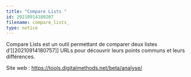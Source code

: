 ```yaml
---
title: "Compare Lists "
id: 20210914180207
filename: compare_lists_
type: notice
---
```


Compare Lists est un outil permettant de comparer deux listes d’[[20210914180757]] URLs pour découvrir leurs points communs et leurs différences.

Site web : <https://tools.digitalmethods.net/beta/analyse/>

